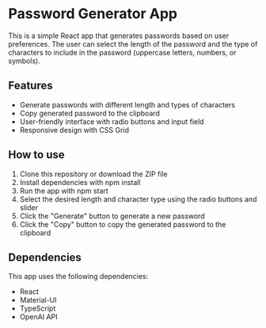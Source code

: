 # Password Generator App

This is a simple React app that generates passwords based on user preferences. The user can select the length of the password and the type of characters to include in the password (uppercase letters, numbers, or symbols).

## Features
- Generate passwords with different length and types of characters
- Copy generated password to the clipboard
- User-friendly interface with radio buttons and input field
- Responsive design with CSS Grid
## How to use
1. Clone this repository or download the ZIP file
2. Install dependencies with npm install
3. Run the app with npm start
4. Select the desired length and character type using the radio buttons and slider
5. Click the "Generate" button to generate a new password
6. Click the "Copy" button to copy the generated password to the clipboard
## Dependencies
This app uses the following dependencies:

- React
- Material-UI
- TypeScript
- OpenAI API

